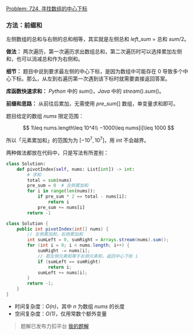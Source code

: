 [Problem: 724. 寻找数组的中心下标](https://leetcode.cn/problems/find-pivot-index/description/)

### 方法：前缀和

左侧数组的总和与右侧的总和相等，其实就是左侧总和 $left\_sum$ = 总和 $sum / 2$。

**做法：** 两次遍历，第一次遍历求出数组总和，第二次遍历时可以选择累加左侧和，也可以消减总和作为右侧和。

**细节：** 题目中说到要求最左侧的中心下标，是因为数组中可能存在 $0$ 导致多个中心下标。那么，从左到右遍历第一次遇到该下标时就需要直接返回答案。

**库函数快速求和：** $Python$ 中的 $sum()$，$Java$ 中的 $stream().sum()$。

**前缀和思路：** 从前往后累加，无需使用 $pre\_sum[]$ 数组，单变量求和即可。

题目给定的数组 $nums$ 限定范围：

$$
1\leq nums.length\leq 10^4\\
−1000\leq nums[i]\leq 1000
$$

所以「元素累加和」的范围为为 $[−10^7,10^7]$，用 $int$ 不会越界。

两种做法都放在代码中，只是写法有所差别：

```Python
class Solution:
    def pivotIndex(self, nums: List[int]) -> int:
        # 求和
        total = sum(nums)
        pre_sum = 0  # 左侧累加和
        for i in range(len(nums)):
            if pre_sum * 2 == total - nums[i]:
                return i
            pre_sum += nums[i]
        return -1
```

```java
class Solution {
    public int pivotIndex(int[] nums) {
        // 左侧累加和，右侧累加和
        int sumLeft = 0, sumRight = Arrays.stream(nums).sum();
        for (int i = 0; i < nums.length; i++) {
            sumRight -= nums[i];
            // 若左侧元素和等于右侧元素和，返回中心下标 i
            if (sumLeft == sumRight)
                return i;
            sumLeft += nums[i];
        }
        return -1;
    }
}
```

- 时间复杂度：_O(n)_，其中 $n$ 为数组 $nums$ 的长度
- 空间复杂度：_O(1)_，仅用常数个额外变量

> 题解已发布力扣平台 [我的题解](https://leetcode.cn/problems/find-pivot-index/solutions/2841072/qian-zhui-he-by-priceless-poincaresxe-pf0e/)
